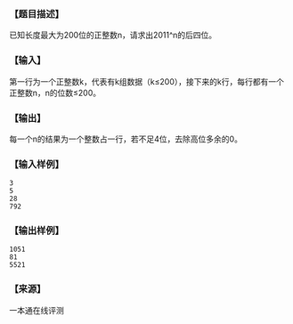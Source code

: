 ### 【题目描述】

已知长度最大为200位的正整数n，请求出2011^n的后四位。

### 【输入】

第一行为一个正整数k，代表有k组数据（k≤200），接下来的k行，每行都有一个正整数n，n的位数≤200。

### 【输出】

每一个n的结果为一个整数占一行，若不足4位，去除高位多余的0。

### 【输入样例】

```
3
5
28
792
```

### 【输出样例】

```
1051
81
5521

```


 ### 【来源】

 一本通在线评测 
